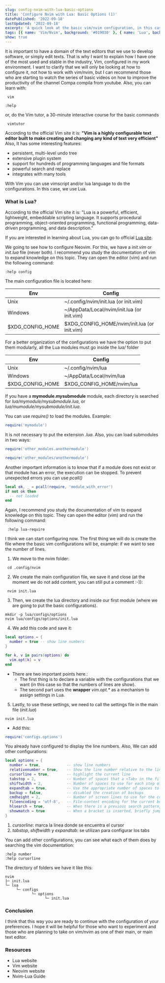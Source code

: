 ```yaml
---
slug: config-nvim-with-lua-basic-options
title: 'Configure Nvim with Lua: Basic Options (1)'
datePublished: '2022-09-18'
lastUpdated: '2022-09-18'
excerpt: 'A quick look at the basic vim/nvim configuration, in this case with tab settings, show line number, set relative line number and others'
tags: [{ name: 'Vim/Nvim', background: '#019030' }, { name: 'Lua', background: '#000080' }]
show: true
---
```


<script>
  import GenericLink from '$lib/components/Link/GenericLink.svelte';
</script>

It is important to have a domain of the text editors that we use to develop software, or simply edit texts.
That is why I want to explain how I have one of the most used and stable in the industry, Vim, configured in my work environment.
I want to clarify that we will only be looking at how to configure it, not how to work with vim/nvim, but I can recommend those who are starting to watch the series of basic videos on how to improve the productivity of the channel <GenericLink aria-label="Read a post about Twin Lens Reflex cameras" href="https://www.youtube.com/channel/UCEKs1YXXru5ZKwYh5QKS30w" target="_blank">Compa compila</GenericLink> from youtube. Also, you can learn with:

```shell
 vim

:help
```

or, do the Vim tutor, a 30-minute interactive course for the basic commands

```shell
 vimtutor
```

According to the official Vim site it is:
**"Vim is a highly configurable text editor built to make creating and changing any kind of text very efficient"**
Also, It has some interesting features:

- persistent, multi-level undo tree
- extensive plugin system
- support for hundreds of programming languages and file formats
- powerful search and replace
- integrates with many tools

With Vim you can use vimscript and/or lua language to do the configurations. In this case, we use Lua.

### What is Lua?

According to the official Vim site it is:
"Lua is a powerful, efficient, lightweight, embeddable scripting language. It supports procedural programming, object-oriented programming, functional programming, data-driven programming, and data description."

If you are interested in learning about Lua, you can go to official [Lua site](https://www.lua.org/).

We going to see how to configure Neovim. For this, we have a _init.vim_ or _init.lua_ file (never both). I recommend you study the documentation of vim to expand knowledge on this topic. They can open the editor (vim) and run the following command:

```shell
:help config
```

The main configuration file is located here:

| Env              | Config                                       |
| ---------------- | -------------------------------------------- |
| Unix             | ~/.config/nvim/init.lua (or init.vim)        |
| Windows          | ~/AppData/Local/nvim/init.lua (or init.vim)  |
| $XDG_CONFIG_HOME | $XDG_CONFIG_HOME/nvim/init.lua (or init.vim) |

For a better organization of the configurations we have the option to put them modularly, all the Lua modules must go inside the _lua/_ folder

| Env              | Config                    |
| ---------------- | ------------------------- |
| Unix             | ~/.config/nvim/lua        |
| Windows          | ~/AppData/Local/nvim/lua  |
| $XDG_CONFIG_HOME | $XDG_CONFIG_HOME/nvim/lua |

If you have a **mymodule.mysubmodule** module, each directory is searched for _lua/mymodule/mysubmodule.lua_, or _lua/mumodule/mysubmodule/init.lua_.

You can use _require()_ to load the modules. Example:

```lua
require('mymodule')
```

It is not necessary to put the extension _.lua_. Also, you can load submodules in two ways:

```lua
require('other_modules.anothermodule')
```

```lua
require('other_modules/anothermodule')
```

Another important information is to know that if a module does not exist or that module has an error, the execution can be stopped. To prevent unexpected errors you can use _pcall()_

```lua
local ok, _ = pcall(require, 'module_with_error')
if not ok then
  -- not loaded
end
```

Again, I recommend you study the documentation of vim to expand knowledge on this topic. They can open the editor (vim) and run the following command:

```shell
 :help lua-require
```

I think we can start configuring now. The first thing we will do is create the file where the basic vim configurations will be, example: if we want to see the number of lines.

1. We move to the nvim folder:

```shell
 cd .config/nvim
```

2. We create the main configuration file, we save it and close (at the moment we do not add content, you can still put a comment :-)):

```shell
 nvim init.lua
```

3. Then, we create the lua directory and inside our first module (where we are going to put the basic configurations).

```shell
mkdir -p lua/configs/options
nvim lua/configs/options/init.lua
```

4. We add this code and save it:

```lua
local options = {
  number = true -- show line numbers
}

for k, v in pairs(options) do
  vim.opt[k] = v
end
```

- There are two important points here.:
  - The first thing is to declare a variable with the configurations that we want (in this case so that the numbers of lines are show).
  - The second part uses the **wrapper** _vim.opt.\*_ as a mechanism to assign settings in Lua.

5. Lastly, to use these settings, we need to call the settings file in the main file (_init.lua_)

```shell
nvim init.lua
```

- Add this:

```lua
require('configs.options')
```

You already have configured to display the line numbers. Also, We can add other configurations:

```lua
local options = {
  number = true,            -- show line numbers
  relativenumber = true,    -- Show the line number relative to the line with the cursor in front of each line
  cursorline = true,        -- highlight the current line
  tabstop = 2,              -- Number of spaces that a <Tab> in the file counts for
  shiftwidth = 2,           -- Number of spaces to use for each step of (auto)indent
  expandtab = true,         -- Use the appropriate number of spaces to insert a <Tab>
  backup = false,           -- disabled the creation of backups
  cmdheight = 2,            -- Number of screen lines to use for the command-line
  fileencoding = 'utf-8',   -- File-content encoding for the current buffer
  hlsearch = true,          -- When there is a previous search pattern, highlight all its matches
  showmatch = true          -- When a bracket is inserted, briefly jump to the matching one
}
```

1. _cursorline_: marca la linea donde se encuentra el cursor
2. _tabstop_, _shiftwidth_ y _expandtab_: se utilizan para configurar los tabs

You can add other configurations, you can see what each of them does by searching the vim documentation:

```shell
:help number
:help cursorline
```

The directory of folders we have it like this:

```
nvim
├─ init.lua
└─ lua
     └─ configs
            └─ options
                  └─ init.lua
```

### Conclusion

I think that this way you are ready to continue with the configuration of your preferences. I hope it will be helpful for those who want to experiment and those who are planning to take on vim/nvim as one of their main, or main text editor.

### Resources

- <GenericLink ariaLabel="Read about Lua" href="https://www.lua.org/" target="_blank">Lua website</GenericLink>
- <GenericLink ariaLabel="Read about Vim" href="https://www.vim.org/" target="_blank">Vim website</GenericLink>
- <GenericLink ariaLabel="Read about Neovim" href="https://neovim.io/" target="_blank">Neovim website</GenericLink>
- <GenericLink ariaLabel="Read about Neovim-Lua" href="https://github.com/nanotee/nvim-lua-guide" target="_blank">Nvim-Lua Guide</GenericLink>
